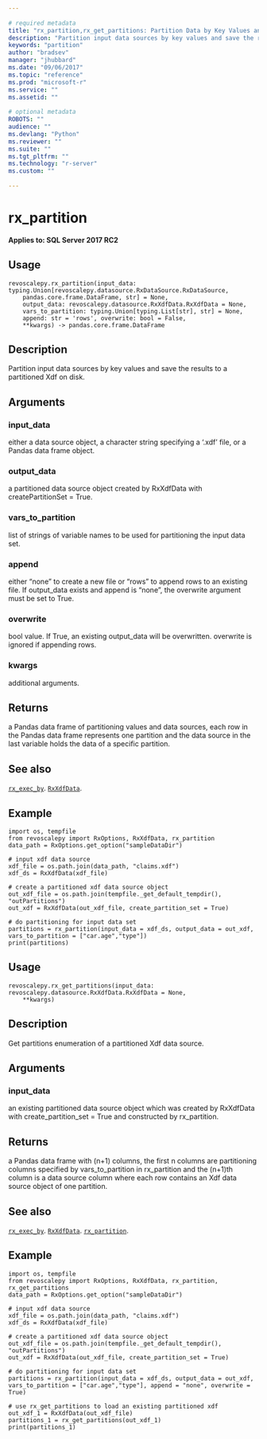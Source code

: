 ```yaml
--- 
 
# required metadata 
title: "rx_partition,rx_get_partitions: Partition Data by Key Values and Save the results to a Partitioned .Xdf" 
description: "Partition input data sources by key values and save the results to a partitioned Xdf on disk." 
keywords: "partition" 
author: "bradsev" 
manager: "jhubbard" 
ms.date: "09/06/2017" 
ms.topic: "reference" 
ms.prod: "microsoft-r" 
ms.service: "" 
ms.assetid: "" 
 
# optional metadata 
ROBOTS: "" 
audience: "" 
ms.devlang: "Python" 
ms.reviewer: "" 
ms.suite: "" 
ms.tgt_pltfrm: "" 
ms.technology: "r-server" 
ms.custom: "" 
 
---
```


# rx_partition


**Applies to: SQL Server 2017 RC2**


## Usage



```
revoscalepy.rx_partition(input_data: typing.Union[revoscalepy.datasource.RxDataSource.RxDataSource,
    pandas.core.frame.DataFrame, str] = None,
    output_data: revoscalepy.datasource.RxXdfData.RxXdfData = None,
    vars_to_partition: typing.Union[typing.List[str], str] = None,
    append: str = 'rows', overwrite: bool = False,
    **kwargs) -> pandas.core.frame.DataFrame
```





## Description

Partition input data sources by key values and save the results to a partitioned Xdf on disk.


## Arguments


### input_data

either a data source object, a character string specifying
a ‘.xdf’ file, or a Pandas data frame object.


### output_data

a partitioned data source object created by RxXdfData
with createPartitionSet = True.


### vars_to_partition

list of strings of variable names to be used for
partitioning the input data set.


### append

either “none” to create a new file or “rows” to append rows to
an existing file. If output_data exists and append is “none”, the overwrite
argument must be set to True.


### overwrite

bool value. If True, an existing output_data will be overwritten.
overwrite is ignored if appending rows.


### kwargs

additional arguments.


## Returns

a Pandas data frame of partitioning values and data sources, each row in the
Pandas data frame represents one partition and the data source in the last variable
holds the data of a specific partition.


## See also

[`rx_exec_by`](rx-exec-by.md).
[`RxXdfData`](RxXdfData.md).


## Example



```
import os, tempfile
from revoscalepy import RxOptions, RxXdfData, rx_partition
data_path = RxOptions.get_option("sampleDataDir")

# input xdf data source
xdf_file = os.path.join(data_path, "claims.xdf")
xdf_ds = RxXdfData(xdf_file)

# create a partitioned xdf data source object
out_xdf_file = os.path.join(tempfile._get_default_tempdir(), "outPartitions")
out_xdf = RxXdfData(out_xdf_file, create_partition_set = True)

# do partitioning for input data set
partitions = rx_partition(input_data = xdf_ds, output_data = out_xdf, vars_to_partition = ["car.age","type"])
print(partitions)
```



## Usage



```
revoscalepy.rx_get_partitions(input_data: revoscalepy.datasource.RxXdfData.RxXdfData = None,
    **kwargs)
```





## Description

Get partitions enumeration of a partitioned Xdf data source.


## Arguments


### input_data

an existing partitioned data source object which was
created by RxXdfData with create_partition_set = True and
constructed by rx_partition.


## Returns

a Pandas data frame with (n+1) columns, the first n columns are
partitioning columns specified by vars_to_partition in rx_partition
and the (n+1)th column is a data source column where each row contains
an Xdf data source object of one partition.


## See also

[`rx_exec_by`](rx-exec-by.md).
[`RxXdfData`](RxXdfData.md).
[`rx_partition`](revoscalepy/rx-partition.md).


## Example



```
import os, tempfile
from revoscalepy import RxOptions, RxXdfData, rx_partition, rx_get_partitions
data_path = RxOptions.get_option("sampleDataDir")

# input xdf data source
xdf_file = os.path.join(data_path, "claims.xdf")
xdf_ds = RxXdfData(xdf_file)

# create a partitioned xdf data source object
out_xdf_file = os.path.join(tempfile._get_default_tempdir(), "outPartitions")
out_xdf = RxXdfData(out_xdf_file, create_partition_set = True)

# do partitioning for input data set
partitions = rx_partition(input_data = xdf_ds, output_data = out_xdf, vars_to_partition = ["car.age","type"], append = "none", overwrite = True)

# use rx_get_partitions to load an existing partitioned xdf
out_xdf_1 = RxXdfData(out_xdf_file)
partitions_1 = rx_get_partitions(out_xdf_1)
print(partitions_1)
```

